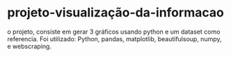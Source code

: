 # projeto-visualização-da-informacao
o projeto, consiste em gerar 3 gráficos usando python e um dataset como referencia. Foi utilizado: Python, pandas, matplotlib, beautifulsoup, numpy, e webscraping.
